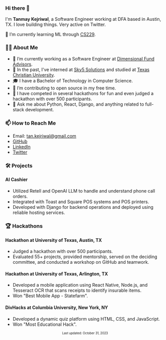 ### Hi there 👋

I'm **Tanmay Kejriwal**, a Software Engineer working at DFA based in Austin, TX. I love building things. Very active on Twitter.

🌱 I’m currently learning ML through [CS229](http://cs229.stanford.edu/).

### 👨‍💻 About Me

- 🔭 I’m currently working as a Software Engineer at [Dimensional Fund Advisors](https://dimensional.com).
- 🏢 In the past, I've interned at [Sky5 Solutions](https://sky5solutions.com) and studied at [Texas Christian University](https://www.tcu.edu).
- 🎓 I have a Bachelor of Technology in Computer Science.
- 🌟 I’m contributing to open source in my free time.
- 🎉 I have competed in several hackathons for fun and even judged a hackathon with over 500 participants.
- 💬 Ask me about Python, React, Django, and anything related to full-stack development.

### 📫 How to Reach Me

- Email: [tan.kejriwal@gmail.com](mailto:tan.kejriwal@gmail.com)
- [GitHub](https://github.com/tkejr)
- [LinkedIn](https://www.linkedin.com/in/tanmaykejriwal/)
- [Twitter](https://twitter.com/tkejr_)

### 🛠️ Projects

#### AI Cashier
- Utilized Retell and OpenAI LLM to handle and understand phone call orders.
- Integrated with Toast and Square POS systems and POS printers.
- Developed with Django for backend operations and deployed using reliable hosting services.

### 🏆 Hackathons

#### Hackathon at University of Texas, Austin, TX
- Judged a hackathon with over 500 participants.
- Evaluated 55+ projects, provided mentorship, served on the deciding committee, and conducted a workshop on GitHub and teamwork.

#### Hackathon at University of Texas, Arlington, TX
- Developed a mobile application using React Native, Node.js, and Tesseract OCR that scans receipts to identify insurable items.
- Won "Best Mobile App - Statefarm".

#### DivHacks at Columbia University, New York, NY
- Developed a dynamic quiz platform using HTML, CSS, and JavaScript.
- Won "Most Educational Hack".

<p align="center"><sub><small>Last updated: October 31, 2023</small></sub></p>
